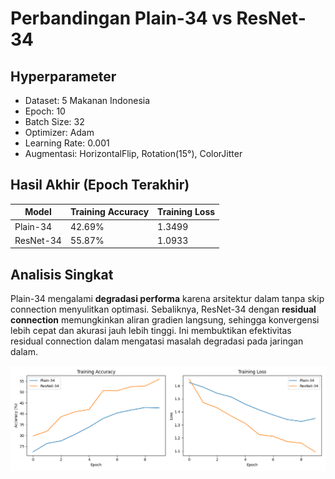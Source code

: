 
# Perbandingan Plain-34 vs ResNet-34

## Hyperparameter
- Dataset: 5 Makanan Indonesia
- Epoch: 10
- Batch Size: 32
- Optimizer: Adam
- Learning Rate: 0.001
- Augmentasi: HorizontalFlip, Rotation(15°), ColorJitter

## Hasil Akhir (Epoch Terakhir)

| Model       | Training Accuracy | Training Loss |
|-------------|-------------------|---------------|
| Plain-34    | 42.69% | 1.3499 |
| ResNet-34   | 55.87% | 1.0933 |

## Analisis Singkat
Plain-34 mengalami **degradasi performa** karena arsitektur dalam tanpa skip connection menyulitkan optimasi. Sebaliknya, ResNet-34 dengan **residual connection** memungkinkan aliran gradien langsung, sehingga konvergensi lebih cepat dan akurasi jauh lebih tinggi. Ini membuktikan efektivitas residual connection dalam mengatasi masalah degradasi pada jaringan dalam.

![Perbandingan](comparison.png)
